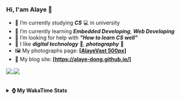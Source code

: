 ### Hi, **I'am Alaye** 👋

- 📖 I’m currently studying ***CS*** 💻 in university
- 🌱 I’m currently learning ***Embedded Developing***, ***Web Developing***
- 🤔 I’m looking for help with ***"How to learn CS well"***
- 🤩 I like ***digital technology*** 📱, ***photography*** 📸
- 🖼️ My photographs page: **[[AlayeVast 500px](https://500px.com.cn/AlayeVast)]**
- 📰 My blog site: **[https://alaye-dong.github.io/]**

<!--
[![Alaye's GitHub stats](https://github-readme-stats.vercel.app/api?username=Alaye-Dong&custom_title=Alaye%20Dong`s%20GitHub%20stats&show_icons=true&rank_icon=percentile&theme=transparent&include_all_commits=true&count_private=true)](https://github.com/anuraghazra/github-readme-stats) 
[![Top Langs](https://github-readme-stats.vercel.app/api/top-langs/?username=Alaye-Dong\&layout=compact&theme=transparent)](https://github.com/anuraghazra/github-readme-stats)
-->
<a href="https://github.com/anuraghazra/github-readme-stats">
  <img height=200 align="center" src="https://github-readme-stats.vercel.app/api?username=Alaye-Dong&custom_title=Alaye%20Dong`s%20GitHub%20stats&show_icons=true&rank_icon=percentile&theme=transparent&include_all_commits=true&count_private=true" />
</a>
<a href="https://github.com/anuraghazra/convoychat">
  <img height=200 align="center" src="https://github-readme-stats.vercel.app/api/top-langs/?username=Alaye-Dong&layout=compact&theme=transparent&include_all_commits=true&count_private=true&langs_count=8&card_width=300" />
</a>

<br />
<br />

<div style="display:none"> 
  <img src="https://visitor-badge.laobi.icu/badge?page_id=Alaye-Dong.Alaye-Dong"/>
</div>
<br />

<details>	
  <summary><b> ⌚ My WakaTime Stats </b></summary>

<br />

<!--START_SECTION:waka-->
![Code Time](http://img.shields.io/badge/Code%20Time-94%20hrs%2032%20mins-blue)

![Profile Views](http://img.shields.io/badge/Profile%20Views-4-blue)

![Lines of code](https://img.shields.io/badge/From%20Hello%20World%20I%27ve%20Written-770.3%20thousand%20lines%20of%20code-blue)

**🐱 My GitHub Data** 

> 📦 42.3 kB Used in GitHub's Storage 
 > 
> 🚫 Not Opted to Hire
 > 
> 📜 10 Public Repositories 
 > 
> 🔑 4 Private Repositories 
 > 
**I'm a Night 🦉** 

```text
🌞 Morning                47 commits          █░░░░░░░░░░░░░░░░░░░░░░░░   05.28 % 
🌆 Daytime                321 commits         █████████░░░░░░░░░░░░░░░░   36.07 % 
🌃 Evening                330 commits         █████████░░░░░░░░░░░░░░░░   37.08 % 
🌙 Night                  192 commits         █████░░░░░░░░░░░░░░░░░░░░   21.57 % 
```
📅 **I'm Most Productive on Sunday** 

```text
Monday                   127 commits         ████░░░░░░░░░░░░░░░░░░░░░   14.27 % 
Tuesday                  110 commits         ███░░░░░░░░░░░░░░░░░░░░░░   12.36 % 
Wednesday                100 commits         ███░░░░░░░░░░░░░░░░░░░░░░   11.24 % 
Thursday                 120 commits         ███░░░░░░░░░░░░░░░░░░░░░░   13.48 % 
Friday                   113 commits         ███░░░░░░░░░░░░░░░░░░░░░░   12.70 % 
Saturday                 113 commits         ███░░░░░░░░░░░░░░░░░░░░░░   12.70 % 
Sunday                   207 commits         ██████░░░░░░░░░░░░░░░░░░░   23.26 % 
```


📊 **This Week I Spent My Time On** 

```text
💬 Programming Languages: 
Markdown                 41 mins             ██████████░░░░░░░░░░░░░░░   38.27 % 
Python                   39 mins             █████████░░░░░░░░░░░░░░░░   36.86 % 
Text                     14 mins             ███░░░░░░░░░░░░░░░░░░░░░░   13.14 % 
SQL                      7 mins              ██░░░░░░░░░░░░░░░░░░░░░░░   06.70 % 
Vue.js                   5 mins              █░░░░░░░░░░░░░░░░░░░░░░░░   04.94 % 

🔥 Editors: 
VS Code                  1 hr 47 mins        █████████████████████████   100.00 % 

🐱‍💻 Projects: 
Python_Study             51 mins             ████████████░░░░░░░░░░░░░   47.85 % 
Battery-Caretaker        27 mins             ██████░░░░░░░░░░░░░░░░░░░   25.88 % 
SmartCar_BST_Epoilt      13 mins             ███░░░░░░░░░░░░░░░░░░░░░░   12.40 % 
Unknown Project          7 mins              ██░░░░░░░░░░░░░░░░░░░░░░░   06.70 % 
vue3_admin_template      5 mins              █░░░░░░░░░░░░░░░░░░░░░░░░   05.03 % 
```

**I Mostly Code in C** 

```text
C                        7 repos             ████████████░░░░░░░░░░░░░   46.67 % 
TypeScript               2 repos             ███░░░░░░░░░░░░░░░░░░░░░░   13.33 % 
C++                      2 repos             ███░░░░░░░░░░░░░░░░░░░░░░   13.33 % 
SCSS                     1 repo              ██░░░░░░░░░░░░░░░░░░░░░░░   06.67 % 
Python                   1 repo              ██░░░░░░░░░░░░░░░░░░░░░░░   06.67 % 
```



**Timeline**

![Lines of Code chart](https://raw.githubusercontent.com/Alaye-Dong/Alaye-Dong/main/assets/bar_graph.png)


 Last Updated on 12/10/2024 18:42:30 UTC
<!--END_SECTION:waka-->

</details>
